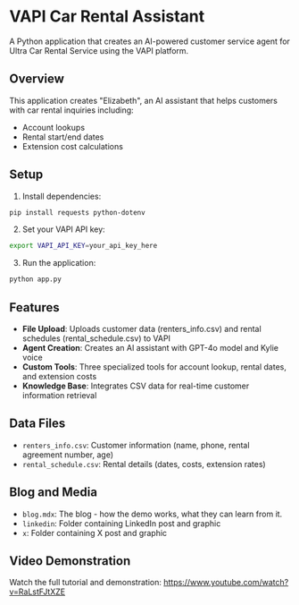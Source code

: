 # VAPI Car Rental Assistant

A Python application that creates an AI-powered customer service agent for Ultra Car Rental Service using the VAPI platform.

## Overview

This application creates "Elizabeth", an AI assistant that helps customers with car rental inquiries including:
- Account lookups
- Rental start/end dates
- Extension cost calculations

## Setup

1. Install dependencies:
```bash
pip install requests python-dotenv
```

2. Set your VAPI API key:
```bash
export VAPI_API_KEY=your_api_key_here
```

3. Run the application:
```bash
python app.py
```

## Features

- **File Upload**: Uploads customer data (renters_info.csv) and rental schedules (rental_schedule.csv) to VAPI
- **Agent Creation**: Creates an AI assistant with GPT-4o model and Kylie voice
- **Custom Tools**: Three specialized tools for account lookup, rental dates, and extension costs
- **Knowledge Base**: Integrates CSV data for real-time customer information retrieval

## Data Files

- `renters_info.csv`: Customer information (name, phone, rental agreement number, age)
- `rental_schedule.csv`: Rental details (dates, costs, extension rates)

## Blog and Media 

- `blog.mdx`: The blog - how the demo works, what they can learn from it.
- `linkedin`: Folder containing LinkedIn post and graphic
- `x`: Folder containing X post and graphic

## Video Demonstration

Watch the full tutorial and demonstration: https://www.youtube.com/watch?v=RaLstFJtXZE